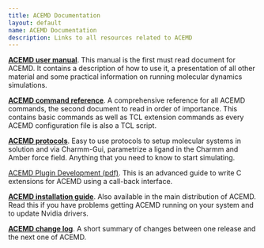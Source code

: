 ```yaml
---
title: ACEMD Documentation
layout: default
name: ACEMD Documentation
description: Links to all resources related to ACEMD
---
```



[__ACEMD user manual__](./usermanual). This manual is the first must read document for ACEMD. It contains a description of how to use it, a presentation of all other material and some practical information on running molecular dynamics simulations.

[__ACEMD command reference__](./commands). A comprehensive reference for all ACEMD commands, the second document to read in order of importance. This contains basic commands as well as TCL extension commands as every ACEMD configuration file is also a TCL script.

[__ACEMD protocols__](./protocols). Easy to use protocols to setup molecular systems in solution and via Charmm-Gui, parametrize a ligand in the Charmm and Amber force field. Anything that you need to know to start simulating.

<a href="http://download.acellera.com/manuals/latest/docs/ACEMD-AceCloud-User-Guide.pdf" target="_parent">ACEMD Plugin Development (pdf)</a>. This is an advanced guide to write C extensions for ACEMD using a call-back interface. 

[__ACEMD installation guide__](./install). Also available in the main distribution of ACEMD. Read this if you have problems getting ACEMD running on your system and to update Nvidia drivers.

[__ACEMD change log__](./changelog). A short summary of changes between one release and the next one of ACEMD.



